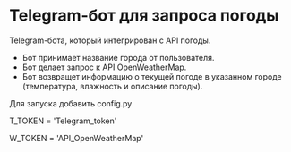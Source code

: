 # Telegram-бот для запроса погоды

Telegram-бота, который интегрирован с API погоды.
- Бот принимает название города от пользователя.
- Бот делает запрос к API OpenWeatherMap.
- Бот возвращет информацию о текущей погоде в указанном городе (температура, влажность и описание погоды).

Для запуска добавить config.py

T_TOKEN = 'Telegram_token'

W_TOKEN = 'API_OpenWeatherMap'

